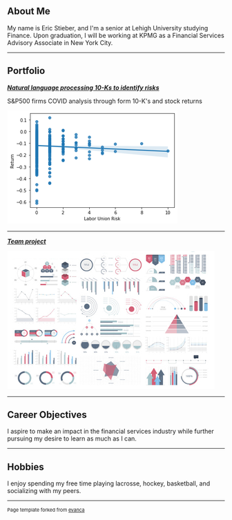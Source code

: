 ## About Me

My name is Eric Stieber, and I'm a senior at Lehigh University studying Finance. Upon graduation, I will be working at KPMG as a Financial Services Advisory Associate in New York City.

<!-- Upload your own photo and change the path -->

---

## Portfolio

<!-- You can link to other websites, PDFs in this repo, and other pages in this repo -->

_**[Natural language processing 10-Ks to identify risks](analysis_report)**_

S&P500 firms COVID analysis through form 10-K's and stock returns 


<img src="images/mt2.png?raw=true"/>

---

_**[Team project](https://etstieber.github.io/Loan-Stars/)**_

<img src="images/dummy_thumbnail.jpg?raw=true"/>

---

## Career Objectives

I aspire to make an impact in the financial services industry while further pursuing my desire to learn as much as I can. 

---

## Hobbies

I enjoy spending my free time playing lacrosse, hockey, basketball, and socializing with my peers.

---
<p style="font-size:11px">Page template forked from <a href="https://github.com/evanca/quick-portfolio">evanca</a></p>
<!-- Remove above link if you don't want to attibute -->
